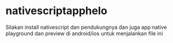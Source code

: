 # nativescriptapphelo

Silakan install nativescript dan pendukungnya dan juga app native playground dan preview di android/ios untuk menjalankan file ini
